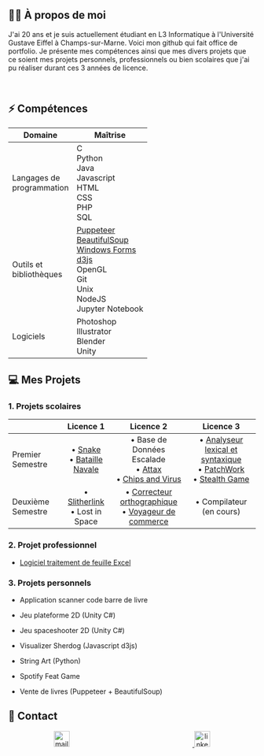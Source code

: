 ## 👨‍🦱 À propos de moi 

J'ai 20 ans et je suis actuellement étudiant en L3 Informatique à l'Université Gustave Eiffel à Champs-sur-Marne. Voici mon github qui fait office de portfolio. Je présente mes compétences ainsi que mes divers projets que ce soient mes projets personnels, professionnels ou bien scolaires que j'ai pu réaliser durant ces 3 années de licence.

<!-- [![Top Langs](https://github-readme-stats.vercel.app/api/top-langs/?username=hakimaoudia&layout=compact)](https://github.com/anuraghazra/github-readme-stats)
-->
<br>

## ⚡ Compétences


<div align="center">

| Domaine | Maîtrise |
| ------------------------- | ------------------------- |
| Langages de <br> programmation | C <br> Python <br> Java <br> Javascript <br> HTML <br> CSS <br> PHP <br> SQL <br> |
| Outils et <br> bibliothèques   | [Puppeteer](https://pptr.dev) <br> [BeautifulSoup](https://www.crummy.com/software/BeautifulSoup/) <br> [Windows Forms](https://learn.microsoft.com/en-us/dotnet/desktop/winforms) <br> [d3js](https://d3js.org) <br> OpenGL <br> Git <br> Unix <br> NodeJS <br> Jupyter Notebook |
| Logiciels   | Photoshop <br> Illustrator <br> Blender <br> Unity <br>  |

</div>


## 💻 Mes Projets
### 1. Projets scolaires
<div align="center">

|                   | Licence 1                 | Licence 2                  | Licence 3                   |
| ----------------- | :------------------------:  | :------------------------:   | :------------------------:    |
| Premier Semestre  | • [Snake](https://github.com/hakimaoudia/snake.git) <br> • [Bataille Navale](https://github.com/hakimaoudia/bataille-navale) <br> | • Base de Données Escalade <br> • [Attax](https://github.com/hakimaoudia/attaxx) <br> • [Chips and Virus](https://github.com/hakimaoudia/chips-and-virus) <br> | • [Analyseur lexical et syntaxique](https://github.com/hakimaoudia/analyseur-lexical-syntaxique) <br> • [PatchWork](https://github.com/hakimaoudia/patchwork) <br> • [Stealth Game](https://github.com/hakimaoudia/jeu-infiltration) <br> |
| Deuxième Semestre | • [Slitherlink](https://github.com/hakimaoudia/slitherlink) <br> • Lost in Space <br> | • [Correcteur orthographique](https://github.com/hakimaoudia/correcteur-orthographique) <br> • [Voyageur de commerce](https://github.com/hakimaoudia/voyageur-de-commerce) <br> | • Compilateur (en cours) <br> |

</div>

### 2. Projet professionnel
- [Logiciel traitement de feuille Excel](https://github.com/hakimaoudia/validation)

### 3. Projets personnels
- Application scanner code barre de livre
- Jeu plateforme 2D (Unity C#)
- Jeu spaceshooter 2D (Unity C#)
- Visualizer Sherdog (Javascript d3js) 
- String Art (Python)
- Spotify Feat Game

- Vente de livres (Puppeteer + BeautifulSoup)

## 💼 Contact
<p align="center">
    <a href="mailto:hakim.aoudia@outlook.fr">
        <img style="margin-right: 250px;" alt="mail icon" height="32px" width="32px" src="https://user-images.githubusercontent.com/106891439/217385341-4a825d4d-497d-4046-8ed8-b55b8781f778.png" />
    </a>
    <a href="https://www.linkedin.com/in/hakimaoudia/">
        <img alt="linkedin icon" height="32px" width="32px" src="https://user-images.githubusercontent.com/106891439/217385349-5a1c95b9-02de-4e6b-b69a-29a704fd65a9.png">
    </a>
</p>
<br>
